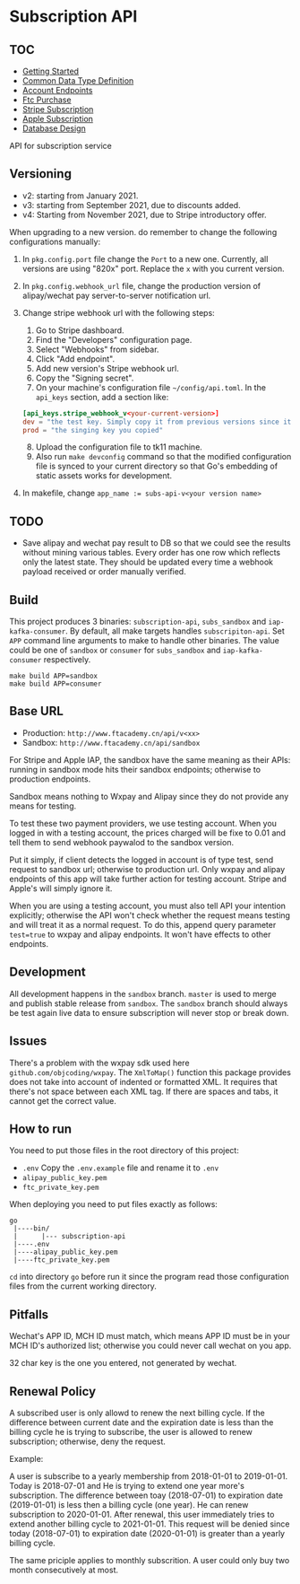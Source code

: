 # Subscription API

## TOC

* [Getting Started](./_doc/getting_started.md)
* [Common Data Type Definition](./_doc/common_types.md)
* [Account Endpoints](./_doc/account_intro.md)
* [Ftc Purchase](./_doc/subscription_intro.md)
* [Stripe Subscription](./_doc/stripe_intro.md)
* [Apple Subscription](./_doc/apple_intro.md)
* [Database Design](./_doc/db_architecture.md)

API for subscription service

## Versioning

* v2: starting from January 2021.
* v3: starting from September 2021, due to discounts added.
* v4: Starting from November 2021, due to Stripe introductory offer.

When upgrading to a new version. do remember to change the following configurations manually:

1. In `pkg.config.port` file change the `Port` to a new one. Currently, all versions are using "820x" port. Replace the `x` with you current version.
2. In `pkg.config.webhook_url` file, change the production version of alipay/wechat pay server-to-server notification url.
3. Change stripe webhook url with the following steps:
   1. Go to Stripe dashboard.
   2. Find the "Developers" configuration page. 
   3. Select "Webhooks" from sidebar. 
   4. Click "Add endpoint". 
   5. Add new version's Stripe webhook url. 
   6. Copy the "Signing secret". 
   7. On your machine's configuration file `~/config/api.toml`. In the `api_keys` section, add a section like:

    ```toml
    [api_keys.stripe_webhook_v<your-current-version>]
    dev = "the test key. Simply copy it from previous versions since it won't be changed."
    prod = "the singing key you copied"
    ```
    8. Upload the configuration file to tk11 machine.
    9. Also run `make devconfig` command so that the modified configuration file is synced to your current directory so that Go's embedding of static assets works for development.
4. In makefile, change `app_name := subs-api-v<your version name>`

## TODO

* Save alipay and wechat pay result to DB so that we could see the results without mining various tables. Every order has one row which reflects only the latest state. They should be updated every time a webhook payload received or order manually verified.  

## Build

This project produces 3 binaries: `subscription-api`, `subs_sandbox` and `iap-kafka-consumer`. By default, all make targets handles `subscripiton-api`. Set `APP` command line arguments to make to handle other binaries. The value could be one of `sandbox` or `consumer` for `subs_sandbox` and `iap-kafka-consumer` respectively.

```
make build APP=sandbox
make build APP=consumer
```

## Base URL

* Production: `http://www.ftacademy.cn/api/v<xx>`
* Sandbox: `http://www.ftacademy.cn/api/sandbox`

For Stripe and Apple IAP, the sandbox have the same meaning as their APIs: running in sandbox mode hits their sandbox endpoints; otherwise to production endpoints.

Sandbox means nothing to Wxpay and Alipay since they do not provide any means for testing.

To test these two payment providers, we use testing account. When you logged in with a testing account, the prices charged will be fixe to 0.01 and tell them to send webhook paywalod to the sandbox version.

Put it simply, if client detects the logged in account is of type test, send request to sandbox url; otherwise to production url. Only wxpay and alipay endpoints of this app will take further action for testing account. Stripe and Apple's will simply ignore it.

When you are using a testing account, you must also tell API your intention explicitly; otherwise the API won't check whether the request means testing and will treat it as a normal request. To do this, append query parameter `test=true` to wxpay and alipay endpoints. It won't have effects to other endpoints.

## Development

All development happens in the `sandbox` branch. `master` is used to merge and publish stable release from `sandbox`. The `sandbox` branch should always be test again live data to ensure subscription will never stop or break down.

## Issues

There's a problem with the wxpay sdk used here `github.com/objcoding/wxpay`. The `XmlToMap()` function this package provides does not take into account of indented or formatted XML. It requires that there's not space between each XML tag. If there are spaces and tabs, it cannot get the correct value.

## How to run

You need to put those files in the root directory of this project:

* `.env` Copy the `.env.example` file and rename it to `.env`
* `alipay_public_key.pem`
* `ftc_private_key.pem`

When deploying you need to put files exactly as follows:
```
go
 |----bin/
 |      |--- subscription-api
 |----.env
 |----alipay_public_key.pem
 |----ftc_private_key.pem
```

`cd` into directory `go` before run it since the program read those configuration files from the current working directory.

## Pitfalls

Wechat's APP ID, MCH ID must match, which means APP ID must be in your MCH ID's authorized list; otherwise you could never call wechat on you app.

32 char key is the one you entered, not generated by wechat.

## Renewal Policy

A subscribed user is only allowd to renew the next billing cycle. If the difference between current date and the expiration date is less than the billing cycle he is trying to subscribe, the user is allowed to renew subscription; otherwise, deny the request.

Example:

A user is subscribe to a yearly membership from 2018-01-01 to 2019-01-01. Today is 2018-07-01 and He is trying to extend one year more's subscription. The difference between toay (2018-07-01) to expiration date (2019-01-01) is less then a billing cycle (one year). He can renew subscription to 2020-01-01. After renewal, this user immediately tries to extend another billing cycle to 2021-01-01. This request will be denied since today (2018-07-01) to expiration date (2020-01-01) is greater than a yearly billing cycle.

The same priciple applies to monthly subscrition. A user could only buy two month consecutively at most.
